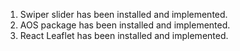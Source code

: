 1. Swiper slider has been installed and implemented.
2. AOS package has been installed and implemented.
3. React Leaflet has been installed and implemented.
